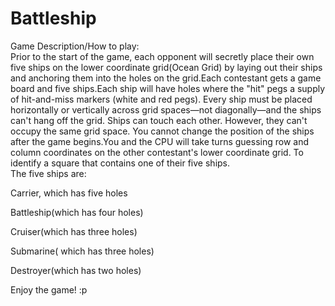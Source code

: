 # Battleship


Game Description/How to play:   
Prior to the start of the game, each opponent will secretly place their own five ships on the lower coordinate grid(Ocean Grid) by laying out their ships and anchoring them into the holes on the grid.Each contestant gets a game board and five ships.Each ship will have holes where the "hit" pegs a supply of hit-and-miss markers (white and red pegs). Every ship must be placed horizontally or vertically across grid spaces—not diagonally—and the ships can't hang off the grid. Ships can touch each other. However, they can't occupy the same grid space. You cannot change the position of the ships after the game begins.You and the CPU will take turns guessing row and column coordinates on the other contestant's lower coordinate grid. To identify a square that contains one of their five ships.  
The five ships are:     

Carrier, which has five holes 

Battleship(which has four holes)

Cruiser(which has three holes)

Submarine( which has three holes)

Destroyer(which has two holes)


Enjoy the game! :p

